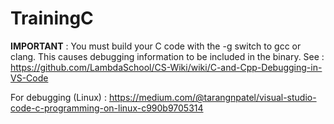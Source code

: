 # TrainingC

**IMPORTANT** :
You must build your C code with the -g switch to gcc or clang. This causes debugging information to be included in the binary.
See : https://github.com/LambdaSchool/CS-Wiki/wiki/C-and-Cpp-Debugging-in-VS-Code

For debugging (Linux) : https://medium.com/@tarangnpatel/visual-studio-code-c-programming-on-linux-c990b9705314